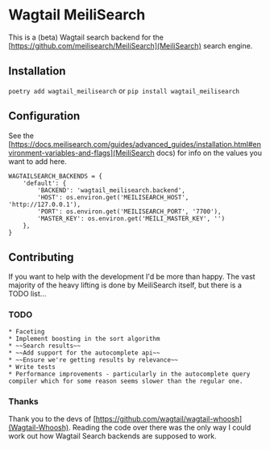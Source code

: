 # Wagtail MeiliSearch

This is a (beta) Wagtail search backend for the [https://github.com/meilisearch/MeiliSearch](MeiliSearch) search engine.


## Installation

`poetry add wagtail_meilisearch` or `pip install wagtail_meilisearch`

## Configuration

See the [https://docs.meilisearch.com/guides/advanced_guides/installation.html#environment-variables-and-flags](MeiliSearch docs) for info on the values you want to add here.

```
WAGTAILSEARCH_BACKENDS = {
    'default': {
        'BACKEND': 'wagtail_meilisearch.backend',
        'HOST': os.environ.get('MEILISEARCH_HOST', 'http://127.0.0.1'),
        'PORT': os.environ.get('MEILISEARCH_PORT', '7700'),
        'MASTER_KEY': os.environ.get('MEILI_MASTER_KEY', '')
    },
}
```

## Contributing

If you want to help with the development I'd be more than happy. The vast majority of the heavy lifting is done by MeiliSearch itself, but there is a TODO list...


### TODO

    * Faceting
    * Implement boosting in the sort algorithm
    * ~~Search results~~
    * ~~Add support for the autocomplete api~~
    * ~~Ensure we're getting results by relevance~~
    * Write tests
    * Performance improvements - particularly in the autocomplete query compiler which for some reason seems slower than the regular one.

### Thanks

Thank you to the devs of [https://github.com/wagtail/wagtail-whoosh](Wagtail-Whoosh). Reading the code over there was the only way I could work out how Wagtail Search backends are supposed to work.
